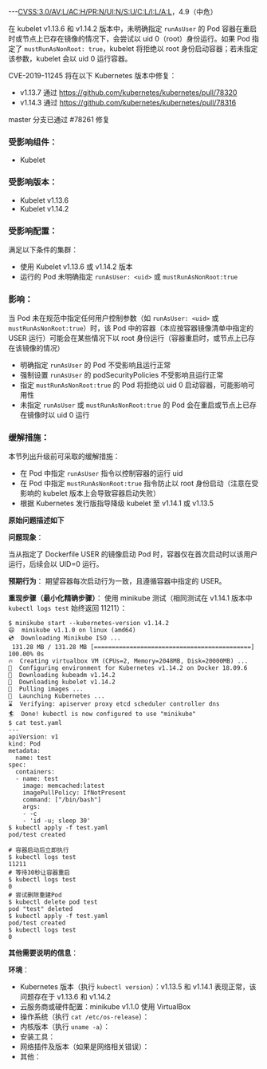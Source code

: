 ---[CVSS:3.0/AV:L/AC:H/PR:N/UI:N/S:U/C:L/I:L/A:L](https://www.first.org/cvss/calculator/3.0#CVSS:3.0/AV:L/AC:H/PR:N/UI:N/S:U/C:L/I:L/A:L)，4.9（中危）

在 kubelet v1.13.6 和 v1.14.2 版本中，未明确指定 `runAsUser` 的 Pod 容器在重启时或节点上已存在镜像的情况下，会尝试以 uid 0（root）身份运行。如果 Pod 指定了 `mustRunAsNonRoot: true`，kubelet 将拒绝以 root 身份启动容器；若未指定该参数，kubelet 会以 uid 0 运行容器。

CVE-2019-11245 将在以下 Kubernetes 版本中修复：

* v1.13.7 通过 https://github.com/kubernetes/kubernetes/pull/78320
* v1.14.3 通过 https://github.com/kubernetes/kubernetes/pull/78316

master 分支已通过 #78261 修复

### 受影响组件：

* Kubelet

### 受影响版本：

* Kubelet v1.13.6
* Kubelet v1.14.2

### 受影响配置：

满足以下条件的集群：
* 使用 Kubelet v1.13.6 或 v1.14.2 版本
* 运行的 Pod 未明确指定 `runAsUser: <uid>` 或 `mustRunAsNonRoot:true`

### 影响：

当 Pod 未在规范中指定任何用户控制参数（如 `runAsUser: <uid>` 或 `mustRunAsNonRoot:true`）时，该 Pod 中的容器（本应按容器镜像清单中指定的 USER 运行）可能会在某些情况下以 root 身份运行（容器重启时，或节点上已存在该镜像的情况）

* 明确指定 `runAsUser` 的 Pod 不受影响且运行正常
* 强制设置 `runAsUser` 的 podSecurityPolicies 不受影响且运行正常
* 指定 `mustRunAsNonRoot:true` 的 Pod 将拒绝以 uid 0 启动容器，可能影响可用性
* 未指定 `runAsUser` 或 `mustRunAsNonRoot:true` 的 Pod 会在重启或节点上已存在镜像时以 uid 0 运行

### 缓解措施：

本节列出升级前可采取的缓解措施：

* 在 Pod 中指定 `runAsUser` 指令以控制容器的运行 uid
* 在 Pod 中指定 `mustRunAsNonRoot:true` 指令防止以 root 身份启动（注意在受影响的 kubelet 版本上会导致容器启动失败）
* 根据 Kubernetes 发行版指导降级 kubelet 至 v1.14.1 或 v1.13.5

**原始问题描述如下**

**问题现象**：

当从指定了 Dockerfile USER 的镜像启动 Pod 时，容器仅在首次启动时以该用户运行，后续会以 UID=0 运行。

**预期行为**：
期望容器每次启动行为一致，且遵循容器中指定的 USER。

**重现步骤（最小化精确步骤）**：
使用 minikube 测试（相同测试在 v1.14.1 版本中 `kubectl logs test` 始终返回 11211）：
``` 
$ minikube start --kubernetes-version v1.14.2
😄  minikube v1.1.0 on linux (amd64)
💿  Downloading Minikube ISO ...
 131.28 MB / 131.28 MB [============================================] 100.00% 0s
🔥  Creating virtualbox VM (CPUs=2, Memory=2048MB, Disk=20000MB) ...
🐳  Configuring environment for Kubernetes v1.14.2 on Docker 18.09.6
💾  Downloading kubeadm v1.14.2
💾  Downloading kubelet v1.14.2
🚜  Pulling images ...
🚀  Launching Kubernetes ... 
⌛  Verifying: apiserver proxy etcd scheduler controller dns
🏄  Done! kubectl is now configured to use "minikube"
$ cat test.yaml
---
apiVersion: v1
kind: Pod
metadata:
  name: test
spec:
  containers:
  - name: test
    image: memcached:latest
    imagePullPolicy: IfNotPresent
    command: ["/bin/bash"]
    args:
    - -c
    - 'id -u; sleep 30'
$ kubectl apply -f test.yaml 
pod/test created

# 容器启动后立即执行
$ kubectl logs test
11211
# 等待30秒让容器重启
$ kubectl logs test
0
# 尝试删除重建Pod
$ kubectl delete pod test
pod "test" deleted
$ kubectl apply -f test.yaml 
pod/test created
$ kubectl logs test
0
```

**其他需要说明的信息**：

**环境**：
- Kubernetes 版本（执行 `kubectl version`）：v1.13.5 和 v1.14.1 表现正常，该问题存在于 v1.13.6 和 v1.14.2
- 云服务商或硬件配置：minikube v1.1.0 使用 VirtualBox
- 操作系统（执行 `cat /etc/os-release`）：
- 内核版本（执行 `uname -a`）：
- 安装工具：
- 网络插件及版本（如果是网络相关错误）：
- 其他：